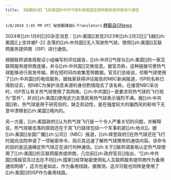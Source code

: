 ```yaml
---
title: 【秘翻在线】飞跃美国的中共气球利用美国互联网服务提供商进行通信
---
```

`1/8/2024 1:45 PM UTC 秘密翻譯組G-Translators` [轉載自GNews](https://gnews.org/articles/2197141)

2024年[[zh:1月8日]]G杂志消息：[[zh:美国]]发现2023年[[zh:2月2日]]飞越[[zh:美国]]上空并被F-22 击落的[[zh:中共国]]无人驾驶热气球，使用[[zh:美国]]互联网服务提供商（ISP）进行通信。

根据联邦调查局取证小组编写的评估报告，[[zh:中共]]气球与[[zh:美国]]的一家互联网服务提供商连接，并与[[zh:中共国]]交换信息。据官员称，这种链接可使热气球能够进行突发传输，即在短时间内收集宽带数据。官员们总结说，侦察气球使用了[[zh:中共国]]的电信服务。据独家获得评估报告的NBC新闻报道，ISP的名称已得到证实，但NBC为保护消息来源的身份酌情隐去了该名称。在接受NBC采访时，ISP否认有关热气球使用了其网络。[[zh:中共国]]一直要求将热气球的飞行视为“意外”，并对[[zh:美国]]使用武力击落民用热气球表示强烈不满。据[[zh:中共国]]称，热气球是用于研究目的，缺乏机动性，是在强度较大的偏西风的影响下无意中漂移到[[zh:美国]]境内的。

另一方面，[[zh:美国政府]]认为热气球飞行是一个令人严重关切的问题，并解释说，热气球被击落的原因还在于其飞行路径包括一个军事机密[[zh:地点]]。据[[zh:美国]]全国广播[[zh:公司]]（NBC）报道，[[zh:拜登政府]]在热气球还在飞行时就向法院申请了一项秘密命令，指示其迅速了解热气球携带的通信内容。该命令的目的是迅速确定热气球正在进行何种通信。[[zh:关于]]联邦调查局认定热气球使用了[[zh:美国]]的互联网服务提供商，几位前[[zh:政府官员]]指出，“[[zh:中共国]]情报官员过去在不同[[zh:国家]]经常秘密使用私人互联网服务提供商作为备用通信网络”，这次也是如此，作为备用线路，据推测，这次可能也同样是使用了[[zh:美国]]的ISP作为备用线路。
